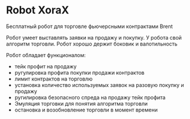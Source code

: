 # Robot XoraX
Бесплатный робот для торговле фьючерсными контрактами Brent

Робот умеет выставлять заявки на продажу и покупку. У робота свой алгоритм торговли. 
Робот хорошо держит боковик и валотильность

Робот обладает функционалом:
- тейк профит на продажу
- ругулировка профита покупки продажи контрактов
- лимит контрактов на торговлю
- установка количество используемых заявок на разовую покупку и продажу
- ругилировка безопасного спреда на продажу тейк профита
- Эмуляция торговки для понятия алгоритма торговли
- остановка и возобновление торговли в момент времени
